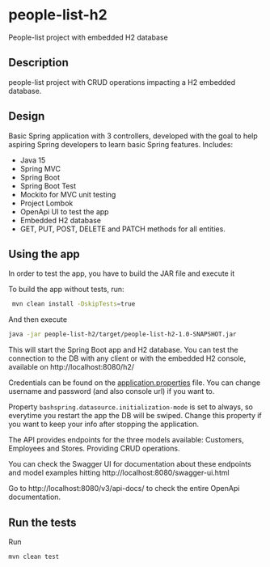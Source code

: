 # people-list-h2
People-list project with embedded H2 database

## Description
people-list project with CRUD operations impacting a H2 embedded database.

## Design
Basic Spring application with 3 controllers, developed with the goal to help aspiring Spring developers to learn basic Spring features.
Includes:
- Java 15
- Spring MVC
- Spring Boot
- Spring Boot Test
- Mockito for MVC unit testing
- Project Lombok
- OpenApi UI to test the app
- Embedded H2 database
- GET, PUT, POST, DELETE and PATCH methods for all entities.

## Using the app
In order to test the app, you have to build the JAR file and execute it

To build the app without tests, run:

```bash
 mvn clean install -DskipTests=true
```

And then execute
```bash
java -jar people-list-h2/target/people-list-h2-1.0-SNAPSHOT.jar
```

This will start the Spring Boot app and H2 database. You can test the connection to the DB with any client or with the embedded H2 console, available on http://localhost:8080/h2/

Credentials can be found on the [application.properties](https://github.com/mauroalfaro/people-list-h2/blob/main/src/main/resources/application.properties)  file. You can change username and password (and also console url) if you want to.

Property ```bashspring.datasource.initialization-mode``` is set to always, so everytime you restart the app the DB will be swiped. Change this property if you want to keep your info after stopping the application.

The API provides endpoints for the three models available: Customers, Employees and Stores. Providing CRUD operations. 

You can check the Swagger UI for documentation about these endpoints and model examples hitting http://localhost:8080/swagger-ui.html

Go to http://localhost:8080/v3/api-docs/ to check the entire OpenApi documentation.


## Run the tests
Run
```bash
mvn clean test
```
